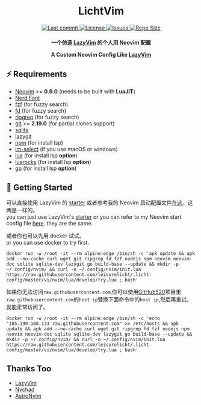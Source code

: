 <h1 align="center">
  LichtVim
</h1>

<div align="center"><p>
    <a href="https://github.com/leisurelicht/LichtVim/pulse">
      <img alt="Last commit" src="https://img.shields.io/github/last-commit/leisurelicht/LichtVim?style=flat-square&logo=starship&color=8bd5ca&logoColor=D9E0EE&labelColor=302D41"/>
    </a>
    <a href="https://github.com/leisurelicht/LichtVim/blob/main/LICENSE">
      <img alt="License" src="https://img.shields.io/github/license/leisurelicht/LichtVim?style=flat-square&logo=starship&color=ee999f&logoColor=D9E0EE&labelColor=302D41" />
    </a>
    <a href="https://github.com/leisurelicht/LichtVim/issues">
      <img alt="Issues" src="https://img.shields.io/github/issues/leisurelicht/LichtVim?style=flat-square&logo=bilibili&color=F5E0DC&logoColor=D9E0EE&labelColor=302D41" />
    </a>
    <a href="https://github.com/leisurelicht/LichtVim">
      <img alt="Repo Size" src="https://img.shields.io/github/repo-size/leisurelicht/LichtVim?color=%23DDB6F2&label=SIZE&logo=codesandbox&style=flat-square&logoColor=D9E0EE&labelColor=302D41" />
    </a>
</div>

<h4 align="center">
  一个仿造 <a href="https://github.com/LazyVim/LazyVim">LazyVim</a> 的个人用 Neovim 配置</br>
  
  A Custom Neovim Config Like <a href="https://github.com/LazyVim/LazyVim">LazyVim</a>
</h4>

## ⚡️ Requirements

- [Neovim](https://github.com/neovim/neovim) >= **0.9.0** (needs to be built with **LuaJIT**)
- [Nerd Font](https://www.nerdfonts.com/)
- [fzf](https://github.com/junegunn/fzf) (for fuzzy search)
- [fd](https://github.com/sharkdp/fd) (for fuzzy search)
- [ripgrep](https://github.com/BurntSushi/ripgrep) (for fuzzy search)
- [git](https://git-scm.com) >= **2.19.0** (for partial clones support)
- [sqlite](https://github.com/sqlite/sqlite)
- [lazygit](https://github.com/jesseduffield/lazygit) 
- [npm](https://github.com/npm/cli) (for install lsp) 
- [im-select](https://github.com/daipeihust/im-select) (if you use macOS or windows)
- [lua](https://www.lua.org/) (for install lsp **option**) 
- [luarocks](https://github.com/luarocks/luarocks) (for install lsp **option**) 
- [go](https://go.dev) (for install lsp  **option**)

## 🚀 Getting Started

可以直接使用 LazyVim 的 [starter](https://github.com/LazyVim/starter) 或者参考我的 Neovim 启动配置文件[在这](https://github.com/leisurelicht/.licht-config/tree/master/vi/nvim)。这两是一样的。</br>
you can just use LazyVim's [starter](https://github.com/LazyVim/starter) or you can refer to my Neovim start config file [here](https://github.com/leisurelicht/.licht-config/tree/master/vi/nvim). they are the same. 

或者你也可以先用 docker 试试。</br>
or you can use docker to try first.

```
docker run -w /root -it --rm alpine:edge /bin/sh -c 'apk update && apk add --no-cache curl wget git ripgrep fd fzf nodejs npm neovim neovim-doc sqlite sqlite-dev lazygit go build-base --update && mkdir -p ~/.config/nvim/ && curl -o ~/.config/nvim/init.lua https://raw.githubusercontent.com/leisurelicht/.licht-config/master/vi/nvim/lua/develop/try.lua ; bash'
```

如果你无法访问`raw.githubusercontent.com`,你可以使用[GitHub520](https://github.com/521xueweihan/GitHub520)项目里`raw.githubusercontent.com`的`host ip`替换下面命令中的`host ip`,然后再重试，就能正常访问了。

```
docker run -w /root -it --rm alpine:edge /bin/sh -c 'echo "185.199.108.133 raw.githubusercontent.com" >> /etc/hosts && apk update && apk add --no-cache curl wget git ripgrep fd fzf nodejs npm neovim neovim-doc sqlite sqlite-dev lazygit go build-base --update && mkdir -p ~/.config/nvim/ && curl -o ~/.config/nvim/init.lua https://raw.githubusercontent.com/leisurelicht/.licht-config/master/vi/nvim/lua/develop/try.lua ; bash'
```

## Thanks Too

+ [LazyVim](https://github.com/LazyVim/LazyVim)
+ [Nvchad](https://github.com/NvChad/NvChad)
+ [AstroNvim](https://github.com/AstroNvim/AstroNvim)
